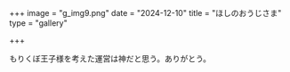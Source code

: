 +++
image = "g_img9.png"
date = "2024-12-10"
title = "ほしのおうじさま"
type = "gallery"

+++

もりくぼ王子様を考えた運営は神だと思う。ありがとう。

